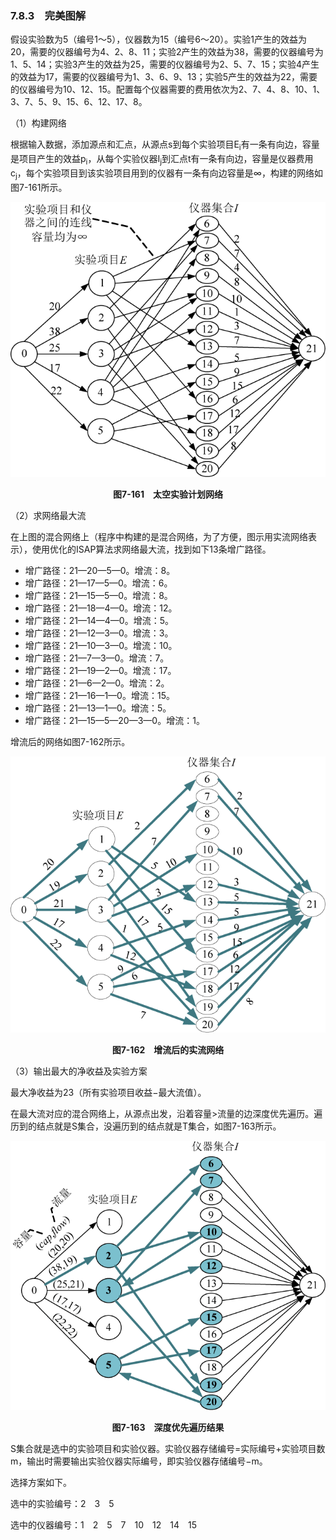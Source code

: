 ### 7.8.3　完美图解

假设实验数为5（编号1～5），仪器数为15（编号6～20）。实验1产生的效益为20，需要的仪器编号为4、2、8、11；实验2产生的效益为38，需要的仪器编号为1、5、14；实验3产生的效益为25，需要的仪器编号为2、5、7、15；实验4产生的效益为17，需要的仪器编号为1、3、6、9、13；实验5产生的效益为22，需要的仪器编号为10、12、15。配置每个仪器需要的费用依次为2、7、4、8、10、1、3、7、5、9、15、6、12、17、8。

（1）构建网络

根据输入数据，添加源点和汇点，从源点s到每个实验项目E<sub class="my_markdown">i</sub>有一条有向边，容量是项目产生的效益p<sub class="my_markdown">i</sub>，从每个实验仪器I<sub class="my_markdown">j</sub>到汇点t有一条有向边，容量是仪器费用c<sub class="my_markdown">j</sub>，每个实验项目到该实验项目用到的仪器有一条有向边容量是∞，构建的网络如图7-161所示。

![981.png](../images/981.png)
<center class="my_markdown"><b class="my_markdown">图7-161　太空实验计划网络</b></center>

（2）求网络最大流

在上图的混合网络上（程序中构建的是混合网络，为了方便，图示用实流网络表示），使用优化的ISAP算法求网络最大流，找到如下13条增广路径。

+ 增广路径：21—20—5—0。增流：8。
+ 增广路径：21—17—5—0。增流：6。
+ 增广路径：21—15—5—0。增流：8。
+ 增广路径：21—18—4—0。增流：12。
+ 增广路径：21—14—4—0。增流：5。
+ 增广路径：21—12—3—0。增流：3。
+ 增广路径：21—10—3—0。增流：10。
+ 增广路径：21—7—3—0。增流：7。
+ 增广路径：21—19—2—0。增流：17。
+ 增广路径：21—6—2—0。增流：2。
+ 增广路径：21—16—1—0。增流：15。
+ 增广路径：21—13—1—0。增流：5。
+ 增广路径：21—15—5—20—3—0。增流：1。

增流后的网络如图7-162所示。

![982.png](../images/982.png)
<center class="my_markdown"><b class="my_markdown">图7-162　增流后的实流网络</b></center>

（3）输出最大的净收益及实验方案

最大净收益为23（所有实验项目收益−最大流值）。

在最大流对应的混合网络上，从源点出发，沿着容量>流量的边深度优先遍历。遍历到的结点就是S集合，没遍历到的结点就是T集合，如图7-163所示。

![983.png](../images/983.png)
<center class="my_markdown"><b class="my_markdown">图7-163　深度优先遍历结果</b></center>

S集合就是选中的实验项目和实验仪器。实验仪器存储编号=实际编号+实验项目数m，输出时需要输出实验仪器实际编号，即实验仪器存储编号−m。

选择方案如下。

选中的实验编号：2　3　5

选中的仪器编号：1　2　5　7　10　12　14　15


